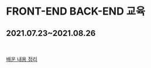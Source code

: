 # FRONT-END BACK-END 교육
## 2021.07.23~2021.08.26

</br>

[배운 내용 정리](https://sondiaa.tistory.com/category/%EC%9B%B9/%ED%94%84%EB%A1%A0%ED%8A%B8%EC%97%94%EB%93%9C%20%EB%B0%B1%EC%97%94%EB%93%9C%20%EB%AA%B0%EC%9E%85%EA%B5%90%EC%9C%A1)

